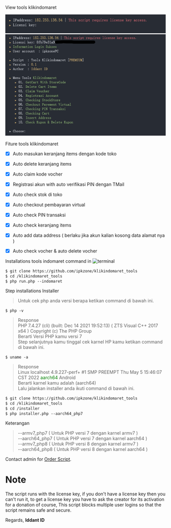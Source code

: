 View tools klikindomaret
<center><img src="img/licensi.png" alt="indomaret"></center>
<center><img src="img/indomaret.png" alt="indomaret"></center>

Fiture tools klikindomaret
- [x] Auto masukan keranjang items dengan kode toko
- [x] Auto delete keranjang items
- [x] Auto claim kode vocher
- [x] Registrasi akun with auto verifikasi PIN dengan TMail
- [x] Auto check stok di toko
- [x] Auto checkout pembayaran virtual
- [x] Auto check PIN transaksi 
- [x] Auto check keranjang items
- [x] Auto add data address ( berlaku jika akun kalian kosong data alamat nya )
- [x] Auto check vocher & auto delete vocher


Installations tools indomaret command in ![terminal](https://badgen.net/badge/icon/terminal?icon=terminal&label&cache=500)
```
$ git clone https://github.com/ipkzone/klikindomaret_tools
$ cd /klikindomaret_tools
$ php run.php --indomaret
```
Step installations Installer
> Untuk cek php anda versi berapa ketikan command di bawah ini.
```shell
$ php -v
```


> Response<br>
> PHP 7.4.27 (cli) (built: Dec 14 2021 19:52:13) ( ZTS Visual C++ 2017 x64 )
Copyright (c) The PHP Group<br>
> Berarti Versi PHP kamu versi 7<br>
> Step selanjutnya kamu tinggal cek karnel HP kamu ketikan command di bawah ini.


```shell
$ uname -a
```
> Response<br>
> Linux localhost 4.9.227-perf+ #1 SMP PREEMPT Thu May 5 15:46:07 CST 2022 <font color="green">aarch64</font> Android<br>
> Berarti karnel kamu adalah (aarch64)<br>
> Lalu jalankan installer anda ikuti command di bawah ini.

```
$ git clone https://github.com/ipkzone/klikindomaret_tools
$ cd /klikindomaret_tools
$ cd /installer
$ php installer.php --aarch64_php7
```
Keterangan
> --armv7_php7 ( Untuk PHP versi 7 dengan karnel armv7 )<br>
> --aarch64_php7 ( Untuk PHP versi 7 dengan karnel aarch64 )<br>
> --armv7_php8 ( Untuk PHP versi 8 dengan karnel armv7 )<br>
> --aarch64_php8 ( Untuk PHP versi 8 dengan karnel aarch64 )<br>


Contact admin for [Order Script](https://api.whatsapp.com/send?phone=62895375136311&text=Hallo%20mau%20order%20script%20klikindomaret%20bos).<br>

# Note
The script runs with the license key,
if you don't have a license key then you can't run it,
to get a license key you have to ask the creator for its activation for a donation of course,
This script blocks multiple user logins so that the script remains safe and secure.

Regards,
**Iddant ID**
